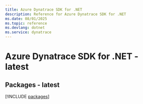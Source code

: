 ```yaml
---
title: Azure Dynatrace SDK for .NET
description: Reference for Azure Dynatrace SDK for .NET
ms.date: 08/01/2025
ms.topic: reference
ms.devlang: dotnet
ms.service: dynatrace
---
```

# Azure Dynatrace SDK for .NET - latest
## Packages - latest
[!INCLUDE [packages](dynatrace-index.md)]